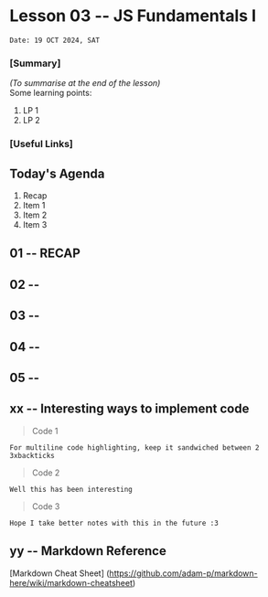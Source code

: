 # Lesson 03 -- JS Fundamentals I 
`Date: 19 OCT 2024, SAT`

### [Summary]
_(To summarise at the end of the lesson)_  
Some learning points:  
1. LP 1 
2. LP 2

### [Useful Links]


## Today's Agenda
1. Recap
2. Item 1 
3. Item 2
4. Item 3



## 01 -- RECAP 


## 02 -- 


## 03 -- 


## 04 -- 


## 05 -- 


xx -- Interesting ways to implement code
--- 
>Code 1
```
For multiline code highlighting, keep it sandwiched between 2 3xbackticks
```
>Code 2
```
Well this has been interesting
```
>Code 3
```
Hope I take better notes with this in the future :3
```

yy -- Markdown Reference 
--- 
[Markdown Cheat Sheet] (https://github.com/adam-p/markdown-here/wiki/markdown-cheatsheet)
